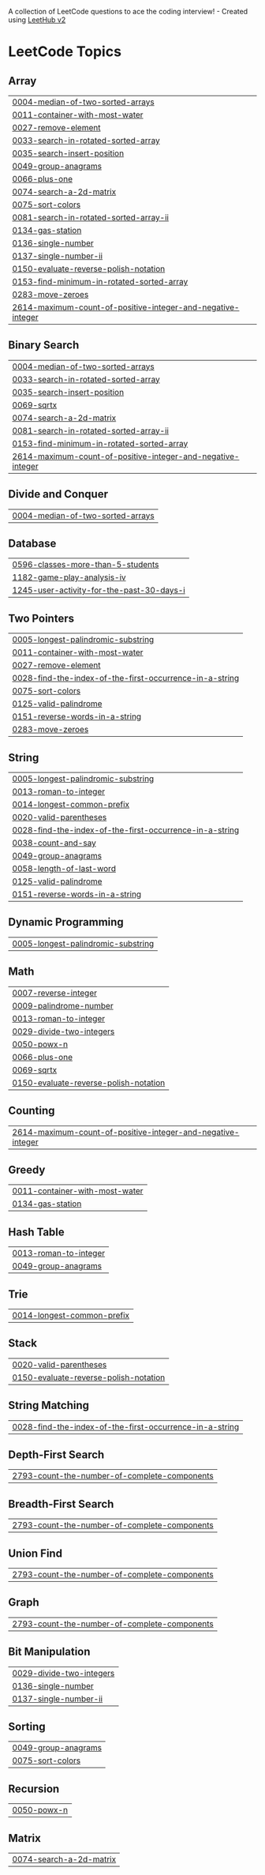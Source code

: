 A collection of LeetCode questions to ace the coding interview! - Created using [LeetHub v2](https://github.com/arunbhardwaj/LeetHub-2.0)
<!---LeetCode Topics Start-->
# LeetCode Topics
## Array
|  |
| ------- |
| [0004-median-of-two-sorted-arrays](https://github.com/DemonicEmperor/Leetcode/tree/master/0004-median-of-two-sorted-arrays) |
| [0011-container-with-most-water](https://github.com/DemonicEmperor/Leetcode/tree/master/0011-container-with-most-water) |
| [0027-remove-element](https://github.com/DemonicEmperor/Leetcode/tree/master/0027-remove-element) |
| [0033-search-in-rotated-sorted-array](https://github.com/DemonicEmperor/Leetcode/tree/master/0033-search-in-rotated-sorted-array) |
| [0035-search-insert-position](https://github.com/DemonicEmperor/Leetcode/tree/master/0035-search-insert-position) |
| [0049-group-anagrams](https://github.com/DemonicEmperor/Leetcode/tree/master/0049-group-anagrams) |
| [0066-plus-one](https://github.com/DemonicEmperor/Leetcode/tree/master/0066-plus-one) |
| [0074-search-a-2d-matrix](https://github.com/DemonicEmperor/Leetcode/tree/master/0074-search-a-2d-matrix) |
| [0075-sort-colors](https://github.com/DemonicEmperor/Leetcode/tree/master/0075-sort-colors) |
| [0081-search-in-rotated-sorted-array-ii](https://github.com/DemonicEmperor/Leetcode/tree/master/0081-search-in-rotated-sorted-array-ii) |
| [0134-gas-station](https://github.com/DemonicEmperor/Leetcode/tree/master/0134-gas-station) |
| [0136-single-number](https://github.com/DemonicEmperor/Leetcode/tree/master/0136-single-number) |
| [0137-single-number-ii](https://github.com/DemonicEmperor/Leetcode/tree/master/0137-single-number-ii) |
| [0150-evaluate-reverse-polish-notation](https://github.com/DemonicEmperor/Leetcode/tree/master/0150-evaluate-reverse-polish-notation) |
| [0153-find-minimum-in-rotated-sorted-array](https://github.com/DemonicEmperor/Leetcode/tree/master/0153-find-minimum-in-rotated-sorted-array) |
| [0283-move-zeroes](https://github.com/DemonicEmperor/Leetcode/tree/master/0283-move-zeroes) |
| [2614-maximum-count-of-positive-integer-and-negative-integer](https://github.com/DemonicEmperor/Leetcode/tree/master/2614-maximum-count-of-positive-integer-and-negative-integer) |
## Binary Search
|  |
| ------- |
| [0004-median-of-two-sorted-arrays](https://github.com/DemonicEmperor/Leetcode/tree/master/0004-median-of-two-sorted-arrays) |
| [0033-search-in-rotated-sorted-array](https://github.com/DemonicEmperor/Leetcode/tree/master/0033-search-in-rotated-sorted-array) |
| [0035-search-insert-position](https://github.com/DemonicEmperor/Leetcode/tree/master/0035-search-insert-position) |
| [0069-sqrtx](https://github.com/DemonicEmperor/Leetcode/tree/master/0069-sqrtx) |
| [0074-search-a-2d-matrix](https://github.com/DemonicEmperor/Leetcode/tree/master/0074-search-a-2d-matrix) |
| [0081-search-in-rotated-sorted-array-ii](https://github.com/DemonicEmperor/Leetcode/tree/master/0081-search-in-rotated-sorted-array-ii) |
| [0153-find-minimum-in-rotated-sorted-array](https://github.com/DemonicEmperor/Leetcode/tree/master/0153-find-minimum-in-rotated-sorted-array) |
| [2614-maximum-count-of-positive-integer-and-negative-integer](https://github.com/DemonicEmperor/Leetcode/tree/master/2614-maximum-count-of-positive-integer-and-negative-integer) |
## Divide and Conquer
|  |
| ------- |
| [0004-median-of-two-sorted-arrays](https://github.com/DemonicEmperor/Leetcode/tree/master/0004-median-of-two-sorted-arrays) |
## Database
|  |
| ------- |
| [0596-classes-more-than-5-students](https://github.com/DemonicEmperor/Leetcode/tree/master/0596-classes-more-than-5-students) |
| [1182-game-play-analysis-iv](https://github.com/DemonicEmperor/Leetcode/tree/master/1182-game-play-analysis-iv) |
| [1245-user-activity-for-the-past-30-days-i](https://github.com/DemonicEmperor/Leetcode/tree/master/1245-user-activity-for-the-past-30-days-i) |
## Two Pointers
|  |
| ------- |
| [0005-longest-palindromic-substring](https://github.com/DemonicEmperor/Leetcode/tree/master/0005-longest-palindromic-substring) |
| [0011-container-with-most-water](https://github.com/DemonicEmperor/Leetcode/tree/master/0011-container-with-most-water) |
| [0027-remove-element](https://github.com/DemonicEmperor/Leetcode/tree/master/0027-remove-element) |
| [0028-find-the-index-of-the-first-occurrence-in-a-string](https://github.com/DemonicEmperor/Leetcode/tree/master/0028-find-the-index-of-the-first-occurrence-in-a-string) |
| [0075-sort-colors](https://github.com/DemonicEmperor/Leetcode/tree/master/0075-sort-colors) |
| [0125-valid-palindrome](https://github.com/DemonicEmperor/Leetcode/tree/master/0125-valid-palindrome) |
| [0151-reverse-words-in-a-string](https://github.com/DemonicEmperor/Leetcode/tree/master/0151-reverse-words-in-a-string) |
| [0283-move-zeroes](https://github.com/DemonicEmperor/Leetcode/tree/master/0283-move-zeroes) |
## String
|  |
| ------- |
| [0005-longest-palindromic-substring](https://github.com/DemonicEmperor/Leetcode/tree/master/0005-longest-palindromic-substring) |
| [0013-roman-to-integer](https://github.com/DemonicEmperor/Leetcode/tree/master/0013-roman-to-integer) |
| [0014-longest-common-prefix](https://github.com/DemonicEmperor/Leetcode/tree/master/0014-longest-common-prefix) |
| [0020-valid-parentheses](https://github.com/DemonicEmperor/Leetcode/tree/master/0020-valid-parentheses) |
| [0028-find-the-index-of-the-first-occurrence-in-a-string](https://github.com/DemonicEmperor/Leetcode/tree/master/0028-find-the-index-of-the-first-occurrence-in-a-string) |
| [0038-count-and-say](https://github.com/DemonicEmperor/Leetcode/tree/master/0038-count-and-say) |
| [0049-group-anagrams](https://github.com/DemonicEmperor/Leetcode/tree/master/0049-group-anagrams) |
| [0058-length-of-last-word](https://github.com/DemonicEmperor/Leetcode/tree/master/0058-length-of-last-word) |
| [0125-valid-palindrome](https://github.com/DemonicEmperor/Leetcode/tree/master/0125-valid-palindrome) |
| [0151-reverse-words-in-a-string](https://github.com/DemonicEmperor/Leetcode/tree/master/0151-reverse-words-in-a-string) |
## Dynamic Programming
|  |
| ------- |
| [0005-longest-palindromic-substring](https://github.com/DemonicEmperor/Leetcode/tree/master/0005-longest-palindromic-substring) |
## Math
|  |
| ------- |
| [0007-reverse-integer](https://github.com/DemonicEmperor/Leetcode/tree/master/0007-reverse-integer) |
| [0009-palindrome-number](https://github.com/DemonicEmperor/Leetcode/tree/master/0009-palindrome-number) |
| [0013-roman-to-integer](https://github.com/DemonicEmperor/Leetcode/tree/master/0013-roman-to-integer) |
| [0029-divide-two-integers](https://github.com/DemonicEmperor/Leetcode/tree/master/0029-divide-two-integers) |
| [0050-powx-n](https://github.com/DemonicEmperor/Leetcode/tree/master/0050-powx-n) |
| [0066-plus-one](https://github.com/DemonicEmperor/Leetcode/tree/master/0066-plus-one) |
| [0069-sqrtx](https://github.com/DemonicEmperor/Leetcode/tree/master/0069-sqrtx) |
| [0150-evaluate-reverse-polish-notation](https://github.com/DemonicEmperor/Leetcode/tree/master/0150-evaluate-reverse-polish-notation) |
## Counting
|  |
| ------- |
| [2614-maximum-count-of-positive-integer-and-negative-integer](https://github.com/DemonicEmperor/Leetcode/tree/master/2614-maximum-count-of-positive-integer-and-negative-integer) |
## Greedy
|  |
| ------- |
| [0011-container-with-most-water](https://github.com/DemonicEmperor/Leetcode/tree/master/0011-container-with-most-water) |
| [0134-gas-station](https://github.com/DemonicEmperor/Leetcode/tree/master/0134-gas-station) |
## Hash Table
|  |
| ------- |
| [0013-roman-to-integer](https://github.com/DemonicEmperor/Leetcode/tree/master/0013-roman-to-integer) |
| [0049-group-anagrams](https://github.com/DemonicEmperor/Leetcode/tree/master/0049-group-anagrams) |
## Trie
|  |
| ------- |
| [0014-longest-common-prefix](https://github.com/DemonicEmperor/Leetcode/tree/master/0014-longest-common-prefix) |
## Stack
|  |
| ------- |
| [0020-valid-parentheses](https://github.com/DemonicEmperor/Leetcode/tree/master/0020-valid-parentheses) |
| [0150-evaluate-reverse-polish-notation](https://github.com/DemonicEmperor/Leetcode/tree/master/0150-evaluate-reverse-polish-notation) |
## String Matching
|  |
| ------- |
| [0028-find-the-index-of-the-first-occurrence-in-a-string](https://github.com/DemonicEmperor/Leetcode/tree/master/0028-find-the-index-of-the-first-occurrence-in-a-string) |
## Depth-First Search
|  |
| ------- |
| [2793-count-the-number-of-complete-components](https://github.com/DemonicEmperor/Leetcode/tree/master/2793-count-the-number-of-complete-components) |
## Breadth-First Search
|  |
| ------- |
| [2793-count-the-number-of-complete-components](https://github.com/DemonicEmperor/Leetcode/tree/master/2793-count-the-number-of-complete-components) |
## Union Find
|  |
| ------- |
| [2793-count-the-number-of-complete-components](https://github.com/DemonicEmperor/Leetcode/tree/master/2793-count-the-number-of-complete-components) |
## Graph
|  |
| ------- |
| [2793-count-the-number-of-complete-components](https://github.com/DemonicEmperor/Leetcode/tree/master/2793-count-the-number-of-complete-components) |
## Bit Manipulation
|  |
| ------- |
| [0029-divide-two-integers](https://github.com/DemonicEmperor/Leetcode/tree/master/0029-divide-two-integers) |
| [0136-single-number](https://github.com/DemonicEmperor/Leetcode/tree/master/0136-single-number) |
| [0137-single-number-ii](https://github.com/DemonicEmperor/Leetcode/tree/master/0137-single-number-ii) |
## Sorting
|  |
| ------- |
| [0049-group-anagrams](https://github.com/DemonicEmperor/Leetcode/tree/master/0049-group-anagrams) |
| [0075-sort-colors](https://github.com/DemonicEmperor/Leetcode/tree/master/0075-sort-colors) |
## Recursion
|  |
| ------- |
| [0050-powx-n](https://github.com/DemonicEmperor/Leetcode/tree/master/0050-powx-n) |
## Matrix
|  |
| ------- |
| [0074-search-a-2d-matrix](https://github.com/DemonicEmperor/Leetcode/tree/master/0074-search-a-2d-matrix) |
<!---LeetCode Topics End-->